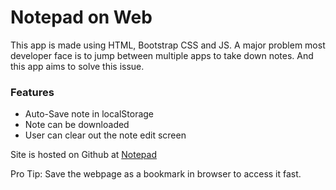 # Notepad on Web

This app is made using HTML, Bootstrap CSS and JS. A major problem most developer face is to jump between multiple apps to take down notes. And this app aims to solve this issue.

### Features

-   Auto-Save note in localStorage
-   Note can be downloaded
-   User can clear out the note edit screen

Site is hosted on Github at [Notepad](https://klynsaha.github.io/notepad/)

Pro Tip: Save the webpage as a bookmark in browser to access it fast.
